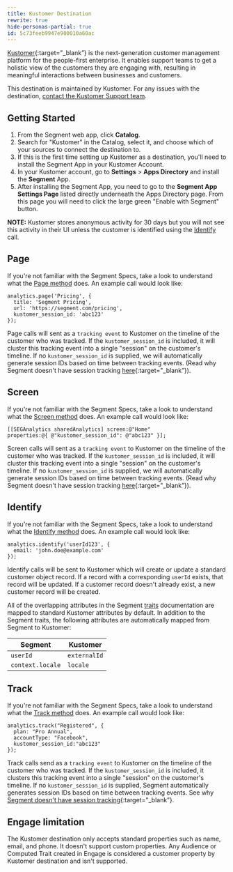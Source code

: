 ```yaml
---
title: Kustomer Destination
rewrite: true
hide-personas-partial: true
id: 5c73feeb9947e900010a60ac
---
```

[Kustomer](https://www.kustomer.com/?utm_source=segmentio&utm_medium=docs&utm_campaign=partners){:target="_blank”} is the next-generation customer management platform for the people-first enterprise. It enables support teams to get a holistic view of the customers they are engaging with, resulting in meaningful interactions between businesses and customers.

This destination is maintained by Kustomer. For any issues with the destination, [contact the Kustomer Support team](mailto:support@kustomer.com).

## Getting Started



1. From the Segment web app, click **Catalog**.
2. Search for "Kustomer" in the Catalog, select it, and choose which of your sources to connect the destination to.
3. If this is the first time setting up Kustomer as a destination, you'll need to install the Segment App in your Kustomer Account.
4. In your Kustomer account, go to **Settings** > **Apps Directory** and install the **Segment** App.
5. After installing the Segment App, you need to go to the **Segment App Settings Page** listed directly underneath the Apps Directory page. From this page you will need to click the large green "Enable with Segment" button.

**NOTE:** Kustomer stores anonymous activity for 30 days but you will not see this activity in their UI unless the customer is identified using the [Identify](/docs/connections/destinations/catalog/kustomer/#identify) call.

## Page

If you're not familiar with the Segment Specs, take a look to understand what the [Page method](/docs/connections/spec/page/) does. An example call would look like:

```
analytics.page('Pricing', {
  title: 'Segment Pricing',
  url: 'https://segment.com/pricing',
  kustomer_session_id: 'abc123'
});
```

Page calls will sent as a `tracking event` to Kustomer on the timeline of the customer who was tracked. If the `kustomer_session_id` is included, it will cluster this tracking event into a single "session" on the customer's timeline. If no `kustomer_session_id` is supplied, we will automatically generate session IDs based on time between tracking events. (Read why Segment doesn't have session tracking [here](https://segment.com/blog/facts-vs-stories-why-segment-has-no-sessions-api/){:target="_blank”}).


## Screen

If you're not familiar with the Segment Specs, take a look to understand what the [Screen method](/docs/connections/spec/screen/) does. An example call would look like:

```
[[SEGAnalytics sharedAnalytics] screen:@"Home"
properties:@{ @"kustomer_session_id": @"abc123" }];
```

Screen calls will sent as a `tracking event` to Kustomer on the timeline of the customer who was tracked. If the `kustomer_session_id` is included, it will cluster this tracking event into a single "session" on the customer's timeline. If no `kustomer_session_id` is supplied, we will automatically generate session IDs based on time between tracking events. (Read why Segment doesn't have session tracking [here](https://segment.com/blog/facts-vs-stories-why-segment-has-no-sessions-api/){:target="_blank”}).

## Identify

If you're not familiar with the Segment Specs, take a look to understand what the [Identify method](/docs/connections/spec/identify/) does. An example call would look like:

```
analytics.identify('userId123', {
  email: 'john.doe@example.com'
});
```

Identify calls will be sent to Kustomer which will create or update a standard customer object record. If a record with a corresponding `userId` exists, that record will be updated. If a customer record doesn't already exist, a new customer record will be created.

All of the overlapping attributes in the Segment [traits](/docs/connections/spec/identify/#traits) documentation are mapped to standard Kustomer attributes by default. In addition to the Segment traits, the following attributes are automatically mapped from Segment to Kustomer:

| Segment          | Kustomer         |
| ------------     | --------         |
| `userId`         | `externalId`     |
| `context.locale` | `locale`         |


## Track

If you're not familiar with the Segment Specs, take a look to understand what the [Track method](/docs/connections/spec/track/) does. An example call would look like:

```
analytics.track("Registered", {
  plan: "Pro Annual",
  accountType: "Facebook",
  kustomer_session_id:"abc123"
});
```

Track calls send as a `tracking event` to Kustomer on the timeline of the customer who was tracked. If the `kustomer_session_id` is included, it clusters this tracking event into a single "session" on the customer's timeline. If no `kustomer_session_id` is supplied, Segment automatically generates session IDs based on time between tracking events. See why [Segment doesn't have session tracking](https://segment.com/blog/facts-vs-stories-why-segment-has-no-sessions-api/){:target="_blank”}.


## Engage limitation
The Kustomer destination only accepts standard properties such as name, email, and phone. It doesn't support custom properties. Any Audience or Computed Trait created in Engage is considered a customer property by Kustomer destination and isn't supported.
